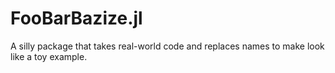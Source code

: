 # FooBarBazize.jl
A silly package that takes real-world code and replaces names to make look like a toy example.
